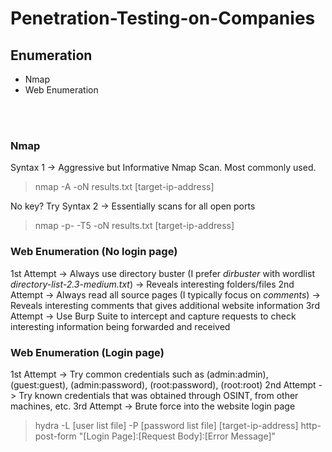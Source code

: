 # Penetration-Testing-on-Companies

## Enumeration
- Nmap
- Web Enumeration

<br/><br/>
### Nmap

Syntax 1 -> Aggressive but Informative Nmap Scan. Most commonly used.
> nmap -A -oN results.txt [target-ip-address]

No key? Try Syntax 2 -> Essentially scans for all open ports
> nmap -p- -T5 -oN results.txt [target-ip-address]

### Web Enumeration (No login page)

1st Attempt -> Always use directory buster (I prefer _dirbuster_ with wordlist _directory-list-2.3-medium.txt_) -> Reveals interesting folders/files
2nd Attempt -> Always read all source pages (I typically focus on _comments_) -> Reveals interesting comments that gives additional website information
3rd Attempt -> Use Burp Suite to intercept and capture requests to check interesting information being forwarded and received

### Web Enumeration (Login page)

1st Attempt -> Try common credentials such as (admin:admin), (guest:guest), (admin:password), (root:password), (root:root)
2nd Attempt -> Try known credentials that was obtained through OSINT, from other machines, etc.
3rd Attempt -> Brute force into the website login page
> hydra -L [user list file] -P [password list file] [target-ip-address] http-post-form "[Login Page]:[Request Body]:[Error Message]"
